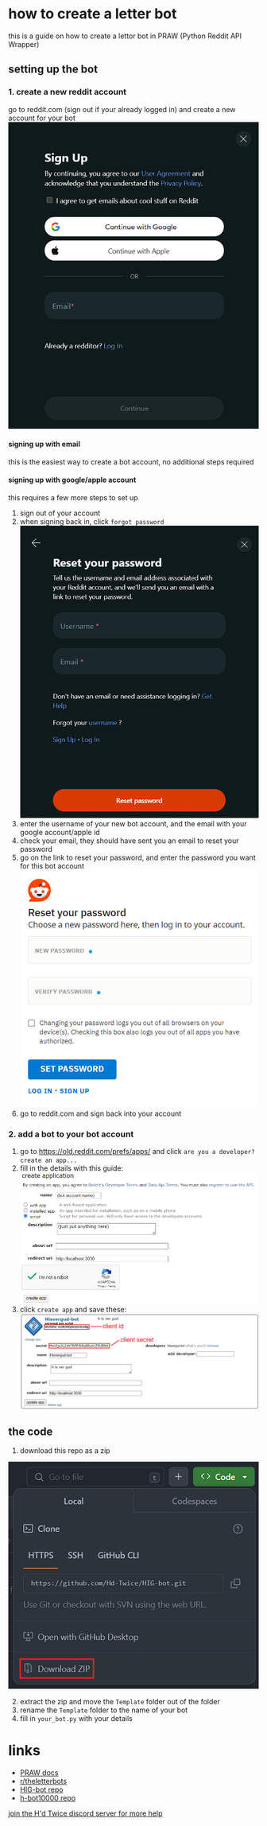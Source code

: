 # how to create a letter bot
this is a guide on how to create a lettor bot in PRAW (Python Reddit API Wrapper)
## setting up the bot
### 1. create a new reddit account
go to reddit.com (sign out if your already logged in) and create a new account for your bot
![image1](images/image1.png)
#### signing up with email
this is the easiest way to create a bot account, no additional steps required

#### signing up with google/apple account
this requires a few more steps to set up
1. sign out of your account
2. when signing back in, click `forgot password`
![image2](images/image2.png)
3. enter the username of your new bot account, and the email with your google account/apple id
4. check your email, they should have sent you an email to reset your password
5. go on the link to reset your password, and enter the password you want for this bot account
![image3](images/image3.png)
6. go to reddit.com and sign back into your account

### 2. add a bot to your bot account
1. go to https://old.reddit.com/prefs/apps/ and click `are you a developer? create an app...`
2. fill in the details with this guide:
![image4](images/image4.png)
3. click `create app` and save these:
![image5](images/image5.png)

## the code
1. download this repo as a zip

![image6](images/image6.png)

2. extract the zip and move the `Template` folder out of the folder
3. rename the `Template` folder to the name of your bot
4. fill in `your_bot.py` with your details


# links
* [PRAW docs](https://praw.readthedocs.io)
* [r/theletterbots](https://www.reddit.com/r/theletterbots)
* [HIG-bot repo](https://github.com/Hd-Twice/HIG-bot)
* [h-bot10000 repo](https://github.com/hcorporation/h-bot10000)

[join the H'd Twice discord server for more help](https://discord.com/invite/ZrEwrpWJWD)

